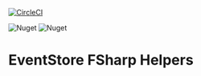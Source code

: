 [![CircleCI](https://circleci.com/gh/no1melman/EventStore/tree/main.svg?style=shield)](https://circleci.com/gh/no1melman/EventStore/tree/main)

![Nuget](https://img.shields.io/nuget/v/Melman.EventStore.Common?label=nuget%3A%20EventStore.Common&?style=for-the-badge)
![Nuget](https://img.shields.io/nuget/v/Melman.EventStore.AspNetCore?label=nuget%3A%20EventStore.AspNetCore&?style=for-the-badge)

# EventStore FSharp Helpers


